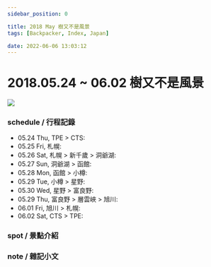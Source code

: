 ```yaml
---
sidebar_position: 0

title: 2018 May 樹又不是風景
tags: [Backpacker, Index, Japan]

date: 2022-06-06 13:03:12
---
```


2018.05.24 ~ 06.02 樹又不是風景
==============================

![](https://lh3.googleusercontent.com/pw/AM-JKLWtWPo_FRE72vV229XG_-yBvtn4cTwCqnE_WFiOd3aFnmgfsRCdV9F8STKiLYv939CYvldXOOhlc14dy-YDcKsWry-fddzqfPKVEZnTyeneSkPlMookQcnXUzHhktVHZrnCgnppmz7VFob5IUbUSZoTjA=w800-no?authuser=0)

### schedule / 行程記錄 ###

-   05.24 Thu, TPE > CTS:
-   05.25 Fri, 札幌:
-   05.26 Sat, 札幌 > 新千歲 > 洞爺湖:
-   05.27 Sun, 洞爺湖 > 函館:
-   05.28 Mon, 函館 > 小樽:
-   05.29 Tue, 小樽 > 星野:
-   05.30 Wed, 星野 > 富良野:
-   05.29 Thu, 富良野 > 層雲峽 > 旭川:
-   06.01 Fri, 旭川 > 札幌:
-   06.02 Sat, CTS > TPE:

### spot / 景點介紹 ###


### note / 雜記小文 ###


<!-- Lonely Planet
00 Index
10 schedule
40 spot
    41 roma
    42 venus
    43 米蘭
    4ˋ4 南義
50 cuisine
55 lodge
70 note
    78 orz
    80 essaya
-->
